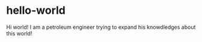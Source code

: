 # hello-world
Hi world! I am a petroleum engineer trying to expand his knowdledges about this world!
